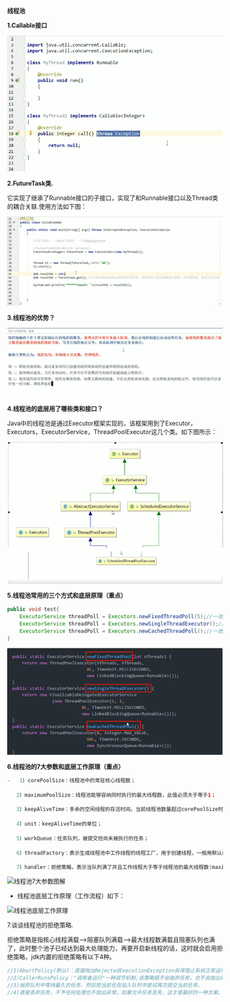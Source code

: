 **线程池**

**1.Callable接口**

![](./images/30.jpg)



**2.FutureTask类.**

​	它实现了继承了Runnable接口的子接口，实现了和Runnable接口以及Thread类的耦合关联.使用方法如下图：

![](./images/31.jpg)



**3.线程池的优势？**

![](./images/32.jpg)



**4.线程池的底层用了哪些类和接口？**

​		Java中的线程池是通过Executor框架实现的，该框架用到了Executor，Executors，ExecutorService，ThreadPoolExecutor这几个类。如下图所示：

![](./images/1/52.jpg)



**5.线程池常用的三个方式和底层原理（重点）**

```java
public void test{
    ExecutorService threadPoll = Executors.newFixedThreadPoll(5);//一池5个处理线程,执行长期的任务，性能好很多；
	ExecutorService threadPoll = Executors.newSingleThreadExecutor();//一池一个处理线程,一个任务一个任务执行的场景；
    ExecutorService threadPoll = Executors.newCachedThreadPoll();//一池N个处理线程,适用执行很多短期异步的小程序或者负载较轻的服务器；
}
```

![](./images/1/53.jpg)



**6.线程池的7大参数和底层工作原理（重点）**

```java
- 	1）corePoolSize：线程池中的常驻核心线程数；

​	2）maximumPoolSize：线程池能够容纳同时执行的最大线程数，此值必须大于等于1；

​	3）keepAliveTime：多余的空闲线程的存活时间。当前线程池数量超过corePoolSize时，当线程空闲时间达到keepAliveTime时，多余空闲线程会被销毁，直到只剩下corePoolSize个线程为止；

​	4）unit：keepAliveTime的单位；

​	5）workQueue：任务队列，被提交但尚未被执行的任务；

​	6）threadFactory：表示生成线程池中工作线程的线程工厂，用于创建线程，一般用默认的即可；

​	7）handler：拒绝策略，表示当队列满了并且工作线程大于等于线程池的最大线程数(maximumPoolSize),此时执行拒绝策略(四种).
```

![线程池7大参数图解](./images/1/54.jp)

- 线程池底层工作原理（工作流程）如下：

![线程池底层工作原理](./images/1/55.jp)



7.谈谈线程池的拒绝策略.

​		拒绝策略是指核心线程满载-->阻塞队列满载-->最大线程数满载且阻塞队列也满了，此时整个池子已经达到最大处理能力，再要开启新线程的话，这时就会启用拒绝策略，jdk内置的拒绝策略有以下4种。

```java
//1)AbortPolicy(默认)：直接抛出RejectedExecutionException异常阻止系统正常运行。(不影响其他线程)
//2)CallerRunsPolicy："调用者运行"一种调节机制,该策略既不会抛弃任务，也不会抛出异常，而是将某些任务回退到调用者，
//3)抛弃队列中等待最久的任务，然后把当前任务加入队列中尝试再次提交当前任务。
//4)直接丢弃任务，不予任何处理也不抛出异常。如果允许任务丢失，这才是最好的一种方案。
```











